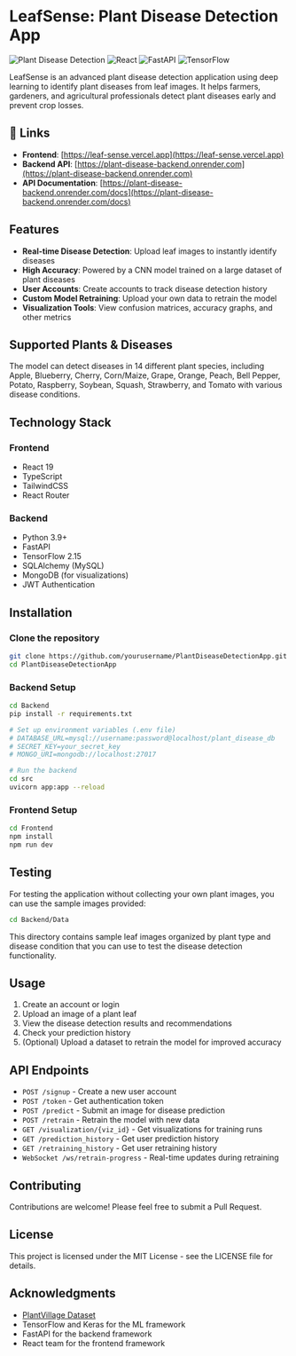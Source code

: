 # LeafSense: Plant Disease Detection App

![Plant Disease Detection](https://img.shields.io/badge/AI-Plant%20Disease%20Detection-brightgreen)
![React](https://img.shields.io/badge/Frontend-React-blue)
![FastAPI](https://img.shields.io/badge/Backend-FastAPI-green)
![TensorFlow](https://img.shields.io/badge/ML-TensorFlow-orange)

LeafSense is an advanced plant disease detection application using deep learning to identify plant diseases from leaf images. It helps farmers, gardeners, and agricultural professionals detect plant diseases early and prevent crop losses.

## 🔗 Links

- **Frontend**: [https://leaf-sense.vercel.app](https://leaf-sense.vercel.app)
- **Backend API**: [https://plant-disease-backend.onrender.com](https://plant-disease-backend.onrender.com)
- **API Documentation**: [https://plant-disease-backend.onrender.com/docs](https://plant-disease-backend.onrender.com/docs)

## Features

- **Real-time Disease Detection**: Upload leaf images to instantly identify diseases
- **High Accuracy**: Powered by a CNN model trained on a large dataset of plant diseases
- **User Accounts**: Create accounts to track disease detection history
- **Custom Model Retraining**: Upload your own data to retrain the model
- **Visualization Tools**: View confusion matrices, accuracy graphs, and other metrics

## Supported Plants & Diseases

The model can detect diseases in 14 different plant species, including Apple, Blueberry, Cherry, Corn/Maize, Grape, Orange, Peach, Bell Pepper, Potato, Raspberry, Soybean, Squash, Strawberry, and Tomato with various disease conditions.

## Technology Stack

### Frontend
- React 19
- TypeScript
- TailwindCSS
- React Router

### Backend
- Python 3.9+
- FastAPI
- TensorFlow 2.15
- SQLAlchemy (MySQL)
- MongoDB (for visualizations)
- JWT Authentication

## Installation

### Clone the repository
```bash
git clone https://github.com/yourusername/PlantDiseaseDetectionApp.git
cd PlantDiseaseDetectionApp
```

### Backend Setup
```bash
cd Backend
pip install -r requirements.txt

# Set up environment variables (.env file)
# DATABASE_URL=mysql://username:password@localhost/plant_disease_db
# SECRET_KEY=your_secret_key
# MONGO_URI=mongodb://localhost:27017

# Run the backend
cd src
uvicorn app:app --reload
```

### Frontend Setup
```bash
cd Frontend
npm install
npm run dev
```

## Testing

For testing the application without collecting your own plant images, you can use the sample images provided:

```bash
cd Backend/Data
```

This directory contains sample leaf images organized by plant type and disease condition that you can use to test the disease detection functionality.

## Usage

1. Create an account or login
2. Upload an image of a plant leaf
3. View the disease detection results and recommendations
4. Check your prediction history
5. (Optional) Upload a dataset to retrain the model for improved accuracy

## API Endpoints

- `POST /signup` - Create a new user account
- `POST /token` - Get authentication token
- `POST /predict` - Submit an image for disease prediction
- `POST /retrain` - Retrain the model with new data
- `GET /visualization/{viz_id}` - Get visualizations for training runs
- `GET /prediction_history` - Get user prediction history
- `GET /retraining_history` - Get user retraining history
- `WebSocket /ws/retrain-progress` - Real-time updates during retraining

## Contributing

Contributions are welcome! Please feel free to submit a Pull Request.

## License

This project is licensed under the MIT License - see the LICENSE file for details.

## Acknowledgments

- [PlantVillage Dataset](https://github.com/spMohanty/PlantVillage-Dataset)
- TensorFlow and Keras for the ML framework
- FastAPI for the backend framework
- React team for the frontend framework
